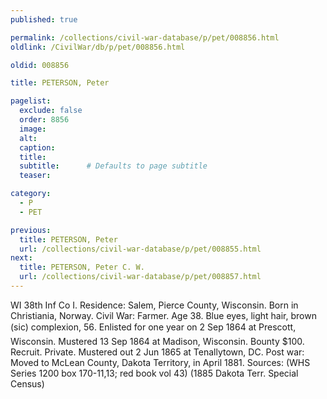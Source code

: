 ```yaml
---
published: true

permalink: /collections/civil-war-database/p/pet/008856.html
oldlink: /CivilWar/db/p/pet/008856.html

oldid: 008856

title: PETERSON, Peter

pagelist:
  exclude: false
  order: 8856
  image: 
  alt:
  caption:
  title:
  subtitle:      # Defaults to page subtitle
  teaser:

category: 
  - P 
  - PET

previous:
  title: PETERSON, Peter
  url: /collections/civil-war-database/p/pet/008855.html  
next:
  title: PETERSON, Peter C. W.
  url: /collections/civil-war-database/p/pet/008857.html   
---
```

WI 38th Inf Co I. Residence: Salem, Pierce County, Wisconsin. Born in Christiania, Norway. Civil War: Farmer. Age 38. Blue eyes, light hair, brown (sic) complexion, 5&#146;6&#148;. Enlisted for one year on 2 Sep 1864 at Prescott, Wisconsin. Mustered 13 Sep 1864 at Madison, Wisconsin. Bounty $100. Recruit. Private. Mustered out 2 Jun 1865 at Tenallytown, DC. Post war: Moved to McLean County, Dakota Territory, in April 1881. Sources: (WHS Series 1200 box 170-11,13; red book vol 43) (1885 Dakota Terr. Special Census)